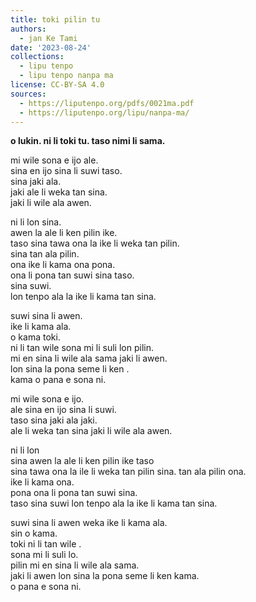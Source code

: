 ```yaml
---
title: toki pilin tu
authors:
  - jan Ke Tami
date: '2023-08-24'
collections:
  - lipu tenpo
  - lipu tenpo nanpa ma
license: CC-BY-SA 4.0
sources:
  - https://liputenpo.org/pdfs/0021ma.pdf
  - https://liputenpo.org/lipu/nanpa-ma/
---
```


**o lukin. ni li toki tu. taso nimi li sama.**



mi wile sona e ijo ale.  
sina en ijo sina li suwi taso.  
sina jaki ala.  
jaki ale li weka tan sina.  
jaki li wile ala awen.

ni li lon sina.  
awen la ale li ken pilin ike.  
taso sina tawa ona la ike li weka tan pilin.  
sina tan ala pilin.  
ona ike li kama ona pona.  
ona li pona tan suwi sina taso.  
sina suwi.  
lon tenpo ala la ike li kama tan sina.

suwi sina li awen.  
ike li kama ala.  
o kama toki.  
ni li tan wile sona mi li suli lon pilin.  
mi en sina li wile ala sama jaki li awen.  
lon sina la pona seme li ken .  
kama o pana e sona ni.



mi wile sona e ijo.  
ale sina en ijo sina li suwi.  
taso sina jaki ala jaki.  
ale li weka tan sina jaki li wile ala awen.

ni li lon  
sina awen la ale li ken pilin ike taso  
sina tawa ona la ile li weka tan pilin sina. tan ala pilin ona.  
ike li kama ona.  
pona ona li pona tan suwi sina.  
taso sina suwi lon tenpo ala la ike li kama tan sina.

suwi sina li awen weka ike li kama ala.  
sin o kama.  
toki ni li tan wile .  
sona mi li suli lo.  
pilin mi en sina li wile ala sama.  
jaki li awen lon sina la pona seme li ken kama.  
o pana e sona ni.